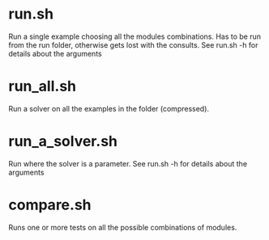 # run.sh
Run a single example choosing all the modules combinations.
Has to be run from the run folder, otherwise gets lost with the consults.
See run.sh -h for details about the arguments
# run_all.sh
Run a solver on all the examples in the folder (compressed).
# run_a_solver.sh
Run where the solver is a parameter.
See run.sh -h for details about the arguments
# compare.sh
Runs one or more tests on all the possible combinations of modules.
